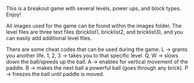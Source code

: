 This is a breakout game with several levels, power ups, and block types. Enjoy!

All images used for the game can be found within the images folder. The level files are three text files (bricklist1, bricklist2, and bricklist3), and you can easily add additional level files. 

There are some cheat codes that can be used during the game.
L -> grants you another life. 
1, 2, 3 -> takes you to that specific level.
Q, W -> slows down the ball/speeds up the ball.
A -> enables for vertical movement of the paddle. 
B -> makes the next ball a powerful ball (goes through any brick).
P -> freezes the ball until paddle is moved.
